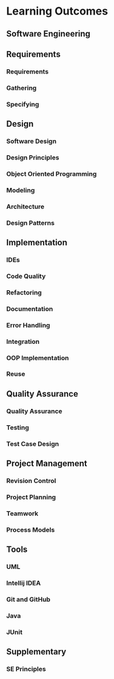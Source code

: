 <link rel="stylesheet" href="{{baseUrl}}/css/textbook.css">

<div class="website-content">

# Learning Outcomes

## Software Engineering

<include src="../softwareEngineering/prosAndCons/outcomes.md" />

## Requirements

### Requirements

<include src="../requirements/introduction/basics/outcomes.md" />

### Gathering

<include src="../requirements/brainstorming/introduction/outcomes.md" />
<include src="../requirements/userSurveys/introduction/outcomes.md" />
<include src="../requirements/observation/introduction/outcomes.md" />
<include src="../requirements/interviews/introduction/outcomes.md" />
<include src="../requirements/focusGroups/introduction/outcomes.md" />
<include src="../requirements/prototyping/introduction/outcomes.md" />
<include src="../requirements/productSurveys/introduction/outcomes.md" />

### Specifying

<include src="../requirements/prose/introduction/outcomes.md" />
<include src="../requirements/featureList/introduction/outcomes.md" />
<include src="../requirements/userStories/introduction/outcomes.md" />
<include src="../requirements/userStories/details/outcomes.md" />
<include src="../requirements/userStories/usage/outcomes.md" />
<include src="../requirements/useCases/introduction/outcomes.md" />
<include src="../requirements/useCases/identification/outcomes.md" />
<include src="../requirements/useCases/details/outcomes.md" />
<include src="../requirements/useCases/usage/outcomes.md" />
<include src="../requirements/glossary/introduction/outcomes.md" />
<include src="../requirements/supplementaryRequirements/introduction/outcomes.md" />

## Design

### Software Design

<include src="../design/introduction/basic/outcomes.md" />
<include src="../design/introduction/multilevelDesign/outcomes.md" />

### Design Principles

<include src="../designPrinciples/abstraction/what/outcomes.md" />
<include src="../designPrinciples/coupling/what/outcomes.md" />
<include src="../designPrinciples/coupling/why/outcomes.md" />
<include src="../designPrinciples/coupling/how/outcomes.md" />
<include src="../designPrinciples/coupling/types/outcomes.md" />
<include src="../designPrinciples/cohesion/how/outcomes.md" />
<include src="../designPrinciples/cohesion/what/outcomes.md" />
<include src="../designPrinciples/cohesion/why/outcomes.md" />
<include src="../designPrinciples/dependencyInversionPrinciple/what/outcomes.md" />
<include src="../designPrinciples/openClosedPrinciple/what/outcomes.md" />

### Object Oriented Programming

<include src="../oopDesign/objects/basic/outcomes.md" />
<include src="../oopDesign/objects/abstraction/outcomes.md" />
<include src="../oopDesign/objects/encapsulation/outcomes.md" />

<include src="../oopDesign/classes/basic/outcomes.md" />
<include src="../oopDesign/classes/classLevelMembers/outcomes.md" />
<include src="../oopDesign/classes/enumerations/outcomes.md" />

<include src="../oopDesign/associations/basic/outcomes.md" />
<include src="../oopDesign/associations/navigability/outcomes.md" />
<include src="../oopDesign/associations/multiplicity/outcomes.md" />
<include src="../oopDesign/associations/dependencies/outcomes.md" />
<include src="../oopDesign/associations/composition/outcomes.md" />
<include src="../oopDesign/associations/aggregation/outcomes.md" />
<include src="../oopDesign/associations/associationClasses/outcomes.md" />

<include src="../oopDesign/inheritance/basic/outcomes.md" />
<include src="../oopDesign/inheritance/overriding/outcomes.md" />
<include src="../oopDesign/inheritance/overloading/outcomes.md" />
<include src="../oopDesign/inheritance/interfaces/outcomes.md" />
<include src="../oopDesign/inheritance/abstractClasses/outcomes.md" />
<include src="../oopDesign/inheritance/dynamicAndStaticBinding/outcomes.md" />
<include src="../oopDesign/inheritance/substitutability/outcomes.md" />

<include src="../oopDesign/polymorphism/introduction/outcomes.md" />
<include src="../oopDesign/polymorphism/basic/outcomes.md" />
<include src="../oopDesign/polymorphism/mechanism/outcomes.md" />

<include src="../oopDesign/conceptualizingSolution/introduction/outcomes.md" />
<include src="../oopDesign/conceptualizingSolution/basic/outcomes.md" />
<include src="../oopDesign/conceptualizingSolution/intermediate/outcomes.md" />

### Modeling

<include src="../modeling/introduction/what/outcomes.md" />
<include src="../modeling/introduction/how/outcomes.md" />
<include src="../modeling/introduction/umlModels/outcomes.md" />

<include src="../modeling/modelingStructures/classDiagramsBasic/outcomes.md" />
<include src="../modeling/modelingStructures/classDiagramsIntermediate/outcomes.md" />
<include src="../modeling/modelingStructures/classDiagramsAdvanced/outcomes.md" />

<include src="../modeling/modelingStructures/objectDiagrams/outcomes.md" />

<include src="../modeling/modelingStructures/objectOrientedDomainModels/outcomes.md" />

<include src="../modeling/modelingStructures/deploymentDiagrams/outcomes.md" />
<include src="../modeling/modelingStructures/componentDiagrams/outcomes.md" />
<include src="../modeling/modelingStructures/packageDiagrams/outcomes.md" />
<include src="../modeling/modelingStructures/compositeStructureDiagrams/outcomes.md" />

<include src="../modeling/modelingBehaviors/activityDiagrams/outcomes.md" />

<include src="../modeling/modelingBehaviors/sequenceDiagramsBasic/outcomes.md" />
<include src="../modeling/modelingBehaviors/sequenceDiagramsIntermediate/outcomes.md" />
<include src="../modeling/modelingBehaviors/sequenceDiagramsAdvanced/outcomes.md" />

<include src="../modeling/modelingBehaviors/useCaseDiagrams/outcomes.md" />

<include src="../modeling/modelingBehaviors/timingDiagrams/outcomes.md" />
<include src="../modeling/modelingBehaviors/interactionOverviewDiagrams/outcomes.md" />
<include src="../modeling/modelingBehaviors/communicationDiagrams/outcomes.md" />
<include src="../modeling/modelingBehaviors/stateMachineDiagrams/outcomes.md" />

### Architecture

<include src="../architecture/introduction/what/outcomes.md" />
<include src="../architecture/architectureDiagrams/reading/outcomes.md" />
<include src="../architecture/architectureDiagrams/drawing/outcomes.md" />

<include src="../architecture/architecturalStyles/introduction/what/outcomes.md" />
<include src="../architecture/architecturalStyles/nTier/what/outcomes.md" />
<include src="../architecture/architecturalStyles/clientServer/what/outcomes.md" />
<include src="../architecture/architecturalStyles/transactionProcessing/what/outcomes.md" />
<include src="../architecture/architecturalStyles/serviceOriented/what/outcomes.md" />
<include src="../architecture/architecturalStyles/eventDriven/what/outcomes.md" />
<include src="../architecture/architecturalStyles/more/moreStyles/outcomes.md" />
<include src="../architecture/architecturalStyles/more/usingStyles/outcomes.md" />

### Design Patterns

<include src="../designPatterns/introduction/what/outcomes.md" />
<include src="../designPatterns/introduction/format/outcomes.md" />

<include src="../designPatterns/singleton/what/outcomes.md" />
<include src="../designPatterns/singleton/implementation/outcomes.md" />
<include src="../designPatterns/singleton/application/outcomes.md" />
<include src="../designPatterns/singleton/evaluation/outcomes.md" />

<include src="../designPatterns/abstractionOccurrence/what/outcomes.md" />

<include src="../designPatterns/facade/what/outcomes.md" />

<include src="../designPatterns/command/what/outcomes.md" />

<include src="../designPatterns/modelViewController/what/outcomes.md" />

<include src="../designPatterns/observer/what/outcomes.md" />

<include src="../designPatterns/more/combiningDesignPatterns/outcomes.md" />
<include src="../designPatterns/more/otherDesignPatterns/outcomes.md" />
<include src="../designPatterns/more/usingDesignPatterns/outcomes.md" />
<include src="../designPatterns/more/otherTypesOfPatterns/outcomes.md" />

## Implementation

### IDEs

<include src="../ides/introduction/what/outcomes.md" />
<include src="../ides/debugging/what/outcomes.md" />

### Code Quality

<include src="../codeQuality/introduction/basic/outcomes.md" />

<include src="../codeQuality/maximiseReadability/introduction/outcomes.md" />
<include src="../codeQuality/maximiseReadability/basic/outcomes.md" />
<include src="../codeQuality/maximiseReadability/intermediate/outcomes.md" />
<include src="../codeQuality/maximiseReadability/advanced/outcomes.md" />

<include src="../codeQuality/followStandard/introduction/outcomes.md" />
<include src="../codeQuality/followStandard/basic/outcomes.md" />
<include src="../codeQuality/followStandard/intermediate/outcomes.md" />

<include src="../codeQuality/nameWell/introduction/outcomes.md" />
<include src="../codeQuality/nameWell/basic/outcomes.md" />
<include src="../codeQuality/nameWell/intermediate/outcomes.md" />

<include src="../codeQuality/avoidShortcuts/introduction/outcomes.md" />
<include src="../codeQuality/avoidShortcuts/basic/outcomes.md" />
<include src="../codeQuality/avoidShortcuts/intermediate/outcomes.md" />

<include src="../codeQuality/commentMinimally/introduction/outcomes.md" />
<include src="../codeQuality/commentMinimally/basic/outcomes.md" />
<include src="../codeQuality/commentMinimally/intermediate/outcomes.md" />

### Refactoring

<include src="../refactoring/what/outcomes.md" />
<include src="../refactoring/how/outcomes.md" />
<include src="../refactoring/when/outcomes.md" />

### Documentation

<include src="../documentation/introduction/what/outcomes.md" />

<include src="../documentation/guidelines/goTopDown/what/outcomes.md" />
<include src="../documentation/guidelines/goTopDown/why/outcomes.md" />
<include src="../documentation/guidelines/goTopDown/how/outcomes.md" />

<include src="../documentation/guidelines/aimForComprehensibility/what/outcomes.md" />
<include src="../documentation/guidelines/aimForComprehensibility/how/outcomes.md" />

<include src="../documentation/guidelines/documentMinimally/how/outcomes.md" />
<include src="../documentation/guidelines/documentMinimally/what/outcomes.md" />

<include src="../documentation/tools/javaDoc/how/outcomes.md" />
<include src="../documentation/tools/javaDoc/what/outcomes.md" />

<include src="../documentation/tools/markdown/what/outcomes.md" />
<include src="../documentation/tools/markdown/how/outcomes.md" />

<include src="../documentation/tools/asciiDoc/what/outcomes.md" />

### Error Handling

<include src="../errorHandling/introduction/what/outcomes.md" />

<include src="../errorHandling/exceptions/what/outcomes.md" />
<include src="../errorHandling/exceptions/how/outcomes.md" />
<include src="../errorHandling/exceptions/when/outcomes.md" />

<include src="../errorHandling/assertions/what/outcomes.md" />
<include src="../errorHandling/assertions/how/outcomes.md" />
<include src="../errorHandling/assertions/when/outcomes.md" />

<include src="../errorHandling/logging/what/outcomes.md" />
<include src="../errorHandling/logging/why/outcomes.md" />
<include src="../errorHandling/logging/how/outcomes.md" />

<include src="../errorHandling/assertions/exceptionsVsAssertions/outcomes.md" />

<include src="../errorHandling/defensiveProgramming/what/outcomes.md" />
<include src="../errorHandling/defensiveProgramming/compulsoryAssociations/outcomes.md" />
<include src="../errorHandling/defensiveProgramming/1to1Associations/outcomes.md" />
<include src="../errorHandling/defensiveProgramming/referentialIntegrity/outcomes.md" />
<include src="../errorHandling/defensiveProgramming/when/outcomes.md" />

<include src="../errorHandling/designByContract/what/outcomes.md" />

### Integration

<include src="../integration/introduction/what/outcomes.md" />

<include src="../integration/approaches/lateVsEarly/outcomes.md" />
<include src="../integration/approaches/bigBangVsIncremental/outcomes.md" />
<include src="../integration/approaches/topDownVsBottomUp/outcomes.md" />

<include src="../integration/buildAutomation/what/outcomes.md" />
<include src="../integration/buildAutomation/continuousIntegrationDeployment/outcomes.md" />

### OOP Implementation

<include src="../oopImplementation/classes/outcomes.md" />
<include src="../oopImplementation/associations/outcomes.md" />
<include src="../oopImplementation/dependencies/outcomes.md" />
<include src="../oopImplementation/composition/outcomes.md" />
<include src="../oopImplementation/aggregation/outcomes.md" />
<include src="../oopImplementation/associationClasses/outcomes.md" />
<include src="../oopImplementation/inheritance/outcomes.md" />
<include src="../oopImplementation/overriding/outcomes.md" />
<include src="../oopImplementation/overloading/outcomes.md" />
<include src="../oopImplementation/interfaces/outcomes.md" />
<include src="../oopImplementation/abstractClasses/outcomes.md" />
<include src="../oopImplementation/polymorphism/outcomes.md" />
<include src="../oopImplementation/substitutability/outcomes.md" />

### Reuse

<include src="../reuse/introduction/what/outcomes.md" />
<include src="../reuse/introduction/when/outcomes.md" />

<include src="../reuse/apis/what/outcomes.md" />
<include src="../reuse/apis/designingAPIs/outcomes.md" />

<include src="../reuse/libraries/what/outcomes.md" />
<include src="../reuse/libraries/how/outcomes.md" />

<include src="../reuse/frameworks/what/outcomes.md" />
<include src="../reuse/frameworks/frameworksVsLibraries/outcomes.md" />

<include src="../reuse/platforms/what/outcomes.md" />

<include src="../reuse/cloudComputing/what/outcomes.md" />
<include src="../reuse/cloudComputing/services/outcomes.md" />

## Quality Assurance

### Quality Assurance

<include src="../qualityAssurance/introduction/what/outcomes.md" />
<include src="../qualityAssurance/introduction/validationVsVerification/outcomes.md" />

<include src="../qualityAssurance/codeReviews/what/outcomes.md" />
<include src="../qualityAssurance/staticAnalysis/what/outcomes.md" />
<include src="../qualityAssurance/formalVerification/what/outcomes.md" />

### Testing

<include src="../testing/introduction/what/outcomes.md" />
<include src="../testing/introduction/testability/outcomes.md" />

<include src="../testing/testingTypes/unitTesting/what/outcomes.md" />
<include src="../testing/testingTypes/unitTesting/stubs/outcomes.md" />
<include src="../testing/testingTypes/unitTesting/mocks/outcomes.md" />

<include src="../testing/testingTypes/integrationTesting/what/outcomes.md" />

<include src="../testing/testingTypes/systemTesting/what/outcomes.md" />

<include src="../testing/testingTypes/alphaBetaTesting/what/outcomes.md" />

<include src="../testing/testingTypes/developerTesting/what/outcomes.md" />
<include src="../testing/testingTypes/developerTesting/why/outcomes.md" />

<include src="../testing/testingTypes/exploratoryVsScriptedTesting/what/outcomes.md" />
<include src="../testing/testingTypes/exploratoryVsScriptedTesting/when/outcomes.md" />

<include src="../testing/testingTypes/acceptanceTesting/what/outcomes.md" />
<include src="../testing/testingTypes/acceptanceTesting/acceptanceVsSystemTesting/outcomes.md" />

<include src="../testing/testingTypes/regressionTesting/what/outcomes.md" />

<include src="../testing/testAutomation/what/outcomes.md" />
<include src="../testing/testAutomation/testingTextUis/outcomes.md" />
<include src="../testing/testAutomation/usingTestDrivers/outcomes.md" />
<include src="../testing/testAutomation/tools/outcomes.md" />
<include src="../testing/testAutomation/testingGuis/outcomes.md" />

<include src="../testing/testCoverage/what/outcomes.md" />
<include src="../testing/testCoverage/how/outcomes.md" />

<include src="../testing/dependencyInjection/what/outcomes.md" />
<include src="../testing/dependencyInjection/how/outcomes.md" />

<include src="../testing/tdd/what/outcomes.md" />
<include src="../testing/tdd/how/outcomes.md" />

### Test Case Design

<include src="../testCaseDesign/introduction/what/outcomes.md" />
<include src="../testCaseDesign/introduction/positiveVsNegative/outcomes.md" />
<include src="../testCaseDesign/introduction/blackVsGlass/outcomes.md" />

<include src="../testCaseDesign/equivalencePartitions/what/outcomes.md" />
<include src="../testCaseDesign/equivalencePartitions/basic/outcomes.md" />
<include src="../testCaseDesign/equivalencePartitions/intermediate/outcomes.md" />

<include src="../testCaseDesign/boundaryValueAnalysis/what/outcomes.md" />
<include src="../testCaseDesign/boundaryValueAnalysis/how/outcomes.md" />

<include src="../testCaseDesign/combiningTestInputs/why/outcomes.md" />
<include src="../testCaseDesign/combiningTestInputs/combinationStrategies/outcomes.md" />
<include src="../testCaseDesign/combiningTestInputs/heuristicValid/outcomes.md" />
<include src="../testCaseDesign/combiningTestInputs/heuristicInvalid/outcomes.md" />
<include src="../testCaseDesign/combiningTestInputs/mix/outcomes.md" />

<include src="../testCaseDesign/more/testingUseCases/outcomes.md" />

<include src="../testCaseDesign/summary/recap/outcomes.md" />
<include src="../testCaseDesign/summary/exercises/outcomes.md" />

## Project Management

### Revision Control

<include src="../revisionControl/what/outcomes.md" />
<include src="../revisionControl/otherNames/outcomes.md" />
<include src="../revisionControl/repositories/outcomes.md" />
<include src="../revisionControl/savingHistory/outcomes.md" />
<include src="../revisionControl/usingHistory/outcomes.md" />
<include src="../revisionControl/remoteRepositories/outcomes.md" />
<include src="../revisionControl/branching/outcomes.md" />
<include src="../revisionControl/drcsVsCrcs/outcomes.md" />
<include src="../revisionControl/forkingWorkflow/outcomes.md" />
<include src="../revisionControl/featureBranchFlow/outcomes.md" />
<include src="../revisionControl/centralizedFlow/outcomes.md" />

### Project Planning

<include src="../projectPlanning/workBreakdownStructure/outcomes.md" />
<include src="../projectPlanning/milestones/outcomes.md" />
<include src="../projectPlanning/buffers/outcomes.md" />
<include src="../projectPlanning/issueTrackers/outcomes.md" />
<include src="../projectPlanning/ganttCharts/outcomes.md" />
<include src="../projectPlanning/pertCharts/outcomes.md" />

### Teamwork

<include src="../teamwork/teamStructures/outcomes.md" />

### Process Models

<include src="../processModels/introduction/what/outcomes.md" />
<include src="../processModels/introduction/sequentialModels/outcomes.md" />
<include src="../processModels/introduction/iterativeModels/outcomes.md" />
<include src="../processModels/introduction/agileModels/outcomes.md" />

<include src="../processModels/exampleProcessModels/xp/outcomes.md" />
<include src="../processModels/exampleProcessModels/scrum/outcomes.md" />
<include src="../processModels/exampleProcessModels/unifiedProcess/outcomes.md" />

<include src="../processModels/more/cmmi/outcomes.md" />

<include src="../processModels/summary/recap/outcomes.md" />

## Tools

### UML

<include src="../uml/classDiagrams/introduction/introduction/outcomes.md" />

<include src="../uml/classDiagrams/classes/introduction/outcomes.md" />

<include src="../uml/classDiagrams/associations/basics/outcomes.md" />
<include src="../uml/classDiagrams/associations/navigability/outcomes.md" />
<include src="../uml/classDiagrams/associations/roles/outcomes.md" />
<include src="../uml/classDiagrams/associations/labels/outcomes.md" />
<include src="../uml/classDiagrams/associations/multiplicity/outcomes.md" />

<include src="../uml/classDiagrams/dependencies/introduction/outcomes.md" />

<include src="../uml/classDiagrams/associationsAsAttributes/introduction/outcomes.md" />

<include src="../uml/classDiagrams/enumerations/introduction/outcomes.md" />

<include src="../uml/classDiagrams/classLevelMembers/introduction/outcomes.md" />

<include src="../uml/classDiagrams/associationClasses/introduction/outcomes.md" />

<include src="../uml/classDiagrams/composition/introduction/outcomes.md" />

<include src="../uml/classDiagrams/aggregation/introduction/outcomes.md" />

<include src="../uml/classDiagrams/classInheritance/introduction/outcomes.md" />
<include src="../uml/classDiagrams/abstractClasses/introduction/outcomes.md" />
<include src="../uml/classDiagrams/interfaces/introduction/outcomes.md" />

<include src="../uml/sequenceDiagrams/introduction/introduction/outcomes.md" />
<include src="../uml/sequenceDiagrams/basics/introduction/outcomes.md" />
<include src="../uml/sequenceDiagrams/objectCreation/introduction/outcomes.md" />
<include src="../uml/sequenceDiagrams/objectDeletion/introduction/outcomes.md" />
<include src="../uml/sequenceDiagrams/loops/introduction/outcomes.md" />
<include src="../uml/sequenceDiagrams/selfInvocation/introduction/outcomes.md" />
<include src="../uml/sequenceDiagrams/alternativePaths/introduction/outcomes.md" />
<include src="../uml/sequenceDiagrams/optionalPaths/introduction/outcomes.md" />
<include src="../uml/sequenceDiagrams/parallelPaths/introduction/outcomes.md" />
<include src="../uml/sequenceDiagrams/referenceFrames/introduction/outcomes.md" />
<include src="../uml/sequenceDiagrams/minimalNotation/introduction/outcomes.md" />

<include src="../uml/objectDiagrams/introduction/introduction/outcomes.md" />
<include src="../uml/objectDiagrams/objects/introduction/outcomes.md" />
<include src="../uml/objectDiagrams/objectStructures/introduction/outcomes.md" />

<include src="../uml/activityDiagrams/introduction/what/outcomes.md" />
<include src="../uml/activityDiagrams/basicNotations/linearPaths/outcomes.md" />
<include src="../uml/activityDiagrams/basicNotations/alternatePaths/outcomes.md" />
<include src="../uml/activityDiagrams/basicNotations/parallelPaths/outcomes.md" />
<include src="../uml/activityDiagrams/basicNotations/rakes/outcomes.md" />
<include src="../uml/activityDiagrams/basicNotations/swimlanes/outcomes.md" />
<include src="../uml/activityDiagrams/basicNotations/combined/outcomes.md" />

<include src="../uml/notes/constraints/outcomes.md" />
<include src="../uml/notes/notes/outcomes.md" />

<include src="../uml/misc/objectVsClassDiagrams/introduction/outcomes.md" />

### Intellij IDEA

<include src="../intellij/projectSetup/outcomes.md" />
<include src="../intellij/codeNavigation/outcomes.md" />
<include src="../intellij/productivityShortcuts/outcomes.md" />
<include src="../intellij/debuggingBasic/outcomes.md" />
<include src="../intellij/debuggingIntermediate/outcomes.md" />
<include src="../intellij/refactoring/outcomes.md" />

### Git and GitHub

<include src="../gitAndGithub/init/outcomes.md" />
<include src="../gitAndGithub/commit/outcomes.md" />
<include src="../gitAndGithub/ignore/outcomes.md" />
<include src="../gitAndGithub/tag/outcomes.md" />
<include src="../gitAndGithub/checkout/outcomes.md" />
<include src="../gitAndGithub/stash/outcomes.md" />
<include src="../gitAndGithub/clone/outcomes.md" />
<include src="../gitAndGithub/pull/outcomes.md" />
<include src="../gitAndGithub/push/outcomes.md" />
<include src="../gitAndGithub/branch/outcomes.md" />
<include src="../gitAndGithub/mergeConflicts/outcomes.md" />
<include src="../gitAndGithub/createPRs/outcomes.md" />
<include src="../gitAndGithub/managePRs/outcomes.md" />
<include src="../gitAndGithub/forkingWorkflow/outcomes.md" />

### Java

<include src="../javaTools/collections/outcomes.md" />
<include src="../javaTools/enums/outcomes.md" />
<include src="../javaTools/varargs/outcomes.md" />
<include src="../javaTools/javaFXBasic/outcomes.md" />
<include src="../javaTools/streamsBasic/outcomes.md" />

### JUnit

<include src="../junit/basic/outcomes.md" />
<include src="../junit/intermediate/outcomes.md" />

## Supplementary

### SE Principles

<include src="../principles/what/outcomes.md" />
<include src="../principles/singleResponsibilityPrinciple/outcomes.md" />
<include src="../principles/interfaceSegregationPrinciple/outcomes.md" />
<include src="../principles/liskovSubstitutionPrinciple/outcomes.md" />
<include src="../principles/dependencyInversionPrinciple/outcomes.md" />
<include src="../principles/solidPrinciples/outcomes.md" />
<include src="../principles/separationOfConcernsPrinciple/outcomes.md" />
<include src="../principles/lawOfDemeter/outcomes.md" />
<include src="../principles/brooksLaw/outcomes.md" />
<include src="../principles/yagniPrinciple/outcomes.md" />
<include src="../principles/dryPrinciple/outcomes.md" />
